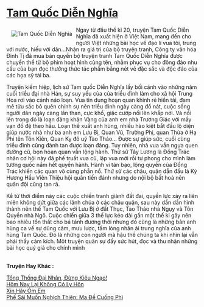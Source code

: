 <a href="https://utruyen.com/truyen/tam-quoc-dien-nghia/21593/" title="Tam Quốc Diễn Nghĩa"><h1>Tam Quốc Diễn Nghĩa</h1></a><div style="display:table"><img align="right" style="float: left; padding: 10px;" src="https://utruyen.com/images/story/200x260/tam-quoc-dien-nghia.jpg" alt="Tam Quốc Diễn Nghĩa">Ngay từ đầu thế kỉ 20, truyện Tam Quốc Diễn Nghĩa đã xuất hiện ở Việt Nam, mang đến cho người Việt những bài học về đạo lí vua tôi, trung với nước, hiếu với dân…Nhận ra giá trị của bộ truyện tranh, Công ty văn hóa Đinh Tị đã mua bản quyền bộ truyện tranh Tam Quốc Diễn Nghĩa được chuyển thể từ bộ phim hoạt hình cùng tên, nhằm phục vụ cho đông đảo nhu cầu của bạn đọc thưởng thức tác phẩm bằng nét vẽ đặc sắc và độc đáo của các họa sỹ tài ba.<p></p>Truyện kiếm hiệp, lịch sử Tam quốc Diễn Nghĩa lấy bối cảnh vào những năm cuối triều đại nhà Hán, sự suy yếu của của triều đình làm cho xã hội Trung Hoa rơi vào cảnh náo loạn. Vua tin dung hoạn quan khinh rẻ hiền tài, đam mê tửu sắc bỏ quên chính sự nên triều đình ngày càng đổ nát, cuộc sống người dân ngày càng lần than, cực khổ, giặc cướp nổi lên khắp nơi. Và nổi lên trong đó là loạn đảng khăn Vàng của anh em nhà Trương Giác với mấy vạn đồ đệ theo hầu. Loạn thế xuất anh hùng, nhiều hào kiệt bắt đầu lộ diện giúp nước nhà như ba anh em Lưu Bị, Quan Vũ, Trường Phi, quan Thừa ở Hạ Phi tên Tôn Kiên, Quan Kỵ đô uý Tào Tháo… Được sự giúp sức, cuối cùng triều đình cũng đánh tan được loạn đảng. Tuy nhiên, nhà vua vẫn ngựa quen đường cũ, bọn hoạn quan vẫn lộng hành. Thứ sử Tây Lương là Đổng Trác nhân cơ hội này đã phế truất vua cũ, lập vua mới rồi tự phong cho mình làm tướng quốc nắm hết quyền hành. Hành vi tàn bạo, lộng quyền của Đổng Trác khiến các quan vô cùng phẫn nổ. Thứ sử các châu, quận dẫn đầu là Kỳ Hương Hầu Viên Thiệu hội quân tiến đánh nhưng do nội bộ bất hoà nên quân đội cũng tan rã. <p></p>Kể từ thời điểm này các cuộc chiến tranh giành đất đai, quyền lực xảy ra liên miên không dứt giữa các lãnh chúa ở các châu quận, sau này dần dần hình thành nên thế Tam Quốc với Lưu Bị ở đất Thục, Tào Tháo nhà Ngụy và Tôn Quyền nhà Ngô. Cuộc chiến giữa 3 thế lực kéo dài gần một thế kỉ gây nên bao nhiêu tổn thất cho bá tánh đương thời nhưng đó cũng là những bản anh hùng ca về sự dũng cảm, mưu lược, tấm lòng nhân ái trung nghĩa của anh hùng Tam Quốc. Đó là những con người mà hậu thế chúng ta khi nhìn lại vẫn phải thấy cảm kích. Một truyện quân sự đầy sức hút, đọc và thu nhận những bài học quý giá cho chính mình</div><p><br><b>Truyện Hay Khác :</b></p><a href="https://utruyen.com/truyen/tong-thong-dai-nhan-dung-kieu-ngao/17435/" alt="Tổng Thống Đại Nhân, Đừng Kiêu Ngạo!">Tổng Thống Đại Nhân, Đừng Kiêu Ngạo!</a><br/><a href="https://github.com/quanluxury/ngontinhhot/tree/master/truyenhay/19048/" alt="Hôm Nay Lại Không Có Ly Hôn">Hôm Nay Lại Không Có Ly Hôn</a><br/><a href="https://www.flickr.com/photos/184340401@N07/48819101777/" alt="Xin Hãy Ôm Em">Xin Hãy Ôm Em</a><br/><a href="https://github.com/quanluxury/ngontinhhot/tree/master/truyenhay/16146/" alt="Phế Sài Muốn Nghịch Thiên: Ma Đế Cuồng Phi">Phế Sài Muốn Nghịch Thiên: Ma Đế Cuồng Phi</a><br/>